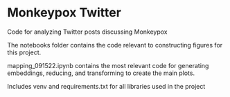 # Monkeypox Twitter

Code for analyzing Twitter posts discussing Monkeypox

The notebooks folder contains the code relevant to constructing figures for this project.

mapping_091522.ipynb contains the most relevant code for generating embeddings, reducing, and transforming to create the main plots.

Includes venv and requirements.txt for all libraries used in the project

